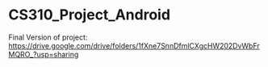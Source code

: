 # CS310_Project_Android

Final Version of project: https://drive.google.com/drive/folders/1fXne7SnnDfmlCXgcHW202DvWbFrMQRO_?usp=sharing
